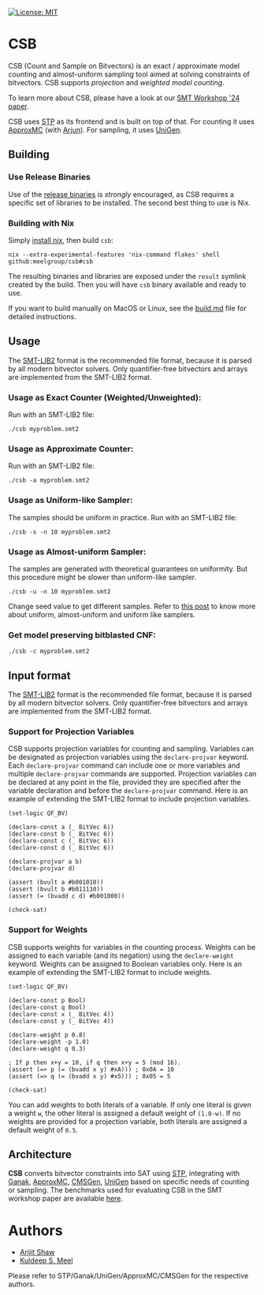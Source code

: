 [![License: MIT](https://img.shields.io/badge/License-MIT-yellow.svg)](https://opensource.org/licenses/MIT)
<!-- [![Linux build](https://travis-ci.org/stp/stp.svg?branch=master)](https://travis-ci.org/stp/stp) -->
<!-- [![Windows build](https://ci.appveyor.com/api/projects/status/35983b7cnrg37whk?svg=true)](https://ci.appveyor.com/project/msoos/stp) -->
<!-- [![Documentation](https://readthedocs.org/projects/stp/badge/?version=latest)](https://stp.readthedocs.io/en/latest/?badge=latest) -->
<!-- [![Coverity](https://scan.coverity.com/projects/861/badge.svg)](https://scan.coverity.com/projects/861) -->
<!-- [![Codacy Badge](https://api.codacy.com/project/badge/Grade/f043efa22ea64e9ba44fde0f3a4fb09f)](https://www.codacy.com/app/soos.mate/cryptominisat?utm_source=github.com&amp;utm_medium=referral&amp;utm_content=msoos/cryptominisat&amp;utm_campaign=Badge_Grade) -->

# CSB

CSB (Count and Sample on Bitvectors) is an exact / approximate model counting and almost-uniform sampling tool aimed at solving constraints of bitvectors. CSB supports *projection* and *weighted model counting*.

To learn more about CSB, please have a look at our [SMT Workshop '24 paper](https://ceur-ws.org/Vol-3725/short2.pdf).

CSB uses [STP](https://github.com/stp/stp) as its frontend and is built on top of that. For counting it uses [ApproxMC](https://github.com/meelgroup/approxmc) (with [Arjun](https://github.com/meelgroup/arjun)). For sampling, it uses [UniGen](https://github.com/meelgroup/unigen/).


## Building

### Use Release Binaries
Use of the [release binaries](https://github.com/meelgroup/csb/releases) is
_strongly_ encouraged, as CSB requires a specific set of libraries to be
installed. The second best thing to use is Nix.
<!-- ```shell
nix shell github:meelgroup/ganak#ganak
``` -->

### Building with Nix
 Simply [install nix](https://nixos.org/download/), then build  `csb`:
```
nix --extra-experimental-features 'nix-command flakes' shell github:meelgroup/csb#csb
```

The resulting binaries and libraries are exposed under the `result` symlink created by
the build.
Then you will have `csb` binary available and ready to use.

If you want to build manually on MacOS or Linux, see the [build.md](https://github.com/meelgroup/csb/blob/main/scripts/build.md) file for detailed instructions.

<!--
See the [GitHub
Action](https://github.com/meelgroup/csb/actions/workflows/build.yml) for the
specific set of steps. -->


## Usage

The [SMT-LIB2](https://smtlib.cs.uiowa.edu/language.shtml) format is the recommended file format, because it is parsed by all modern bitvector solvers. Only quantifier-free bitvectors and arrays are implemented from the SMT-LIB2 format.


### Usage as Exact Counter (Weighted/Unweighted):

Run with an SMT-LIB2 file:
```
./csb myproblem.smt2
```


### Usage as Approximate Counter:

Run with an SMT-LIB2 file:
```
./csb -a myproblem.smt2
```

### Usage as Uniform-like Sampler:
The samples should be uniform in practice. Run with an SMT-LIB2 file:

```
./csb -s -n 10 myproblem.smt2
```


### Usage as Almost-uniform Sampler:

The samples are generated with theoretical guarantees on uniformity. But this procedure might be slower than uniform-like sampler.
```
./csb -u -n 10 myproblem.smt2
```

Change seed value to get different samples. Refer to [this post](https://www.msoos.org/2022/06/checking-uniform-like-samplers/) to know more about uniform, almost-uniform and uniform like samplers.

### Get model preserving bitblasted CNF:
```
./csb -c myproblem.smt2
```



## Input format

The [SMT-LIB2](https://smtlib.cs.uiowa.edu/language.shtml) format is the recommended file format, because it is parsed by all modern bitvector solvers. Only quantifier-free bitvectors and arrays are implemented from the SMT-LIB2 format.

### Support for Projection Variables
CSB supports projection variables for counting and sampling. Variables can be designated as projection variables using the `declare-projvar` keyword. Each `declare-projvar` command can include one or more variables and multiple `declare-projvar` commands are supported. Projection variables can be declared at any point in the file, provided they are specified after the variable declaration and before the `declare-projvar` command. Here is an example of extending the SMT-LIB2 format to include projection variables.
```
(set-logic QF_BV)

(declare-const a (_ BitVec 6))
(declare-const b (_ BitVec 6))
(declare-const c (_ BitVec 6))
(declare-const d (_ BitVec 6))

(declare-projvar a b)
(declare-projvar d)

(assert (bvult a #b001010))
(assert (bvult b #b011110))
(assert (= (bvadd c d) #b001000))

(check-sat)
```

### Support for Weights

CSB supports weights for variables in the counting process. Weights can be assigned to each variable (and its negation) using the `declare-weight` keyword. Weights can be assigned to Boolean variables only. Here is an example of extending the SMT-LIB2 format to include weights.
```
(set-logic QF_BV)

(declare-const p Bool)
(declare-const q Bool)
(declare-const x (_ BitVec 4))
(declare-const y (_ BitVec 4))

(declare-weight p 0.8)
(declare-weight -p 1.0)
(declare-weight q 0.3)

; If p then x+y = 10, if q then x+y = 5 (mod 16).
(assert (=> p (= (bvadd x y) #xA))) ; 0x0A = 10
(assert (=> q (= (bvadd x y) #x5))) ; 0x05 = 5

(check-sat)
```
You can add weights to both literals of a variable. If only one literal is given a weight `w`, the other literal is assigned a default weight of `(1.0-w)`. If no weights are provided for a projection variable, both literals are assigned a default weight of `0.5`.



## Architecture

**CSB** converts bitvector constraints into SAT using [STP](https://github.com/stp/stp), integrating with [Ganak](https://github.com/meelgroup/ganak), [ApproxMC](https://github.com/meelgroup/approxmc), [CMSGen](https://github.com/meelgroup/cmsgen), [UniGen](https://github.com/meelgroup/unigen/) based on specific needs of counting or sampling. The benchmarks used for evaluating CSB in the SMT workshop paper are available [here](https://utoronto-my.sharepoint.com/:u:/g/personal/arijit_shaw_mail_utoronto_ca/EWcTcfGobH5Jl5SwjzRu6TQB169vWwTnjg-IXWiHJwmuDA?e=MFuxUM).


# Authors

* [Arijit Shaw](https://arijitsh.github.io)
* [Kuldeep S. Meel](https://www.cs.toronto.edu/~meel/)

Please refer to  STP/Ganak/UniGen/ApproxMC/CMSGen for the respective authors.

